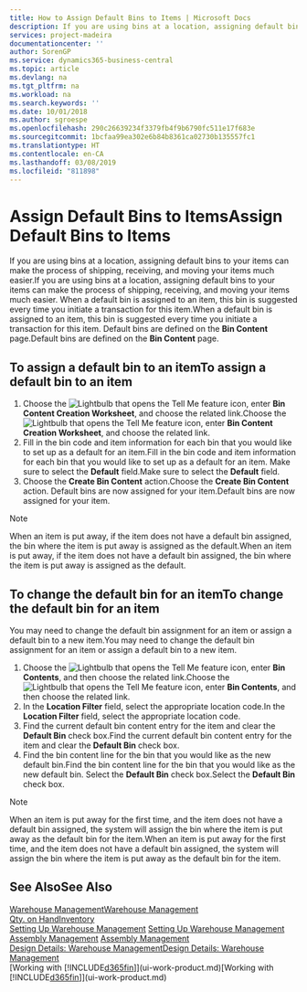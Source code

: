 ```yaml
---
title: How to Assign Default Bins to Items | Microsoft Docs
description: If you are using bins at a location, assigning default bins to your items can make the process of shipping, receiving, and moving your items much easier. When a default bin is assigned to an item, this bin is suggested every time you initiate a transaction for this item.
services: project-madeira
documentationcenter: ''
author: SorenGP
ms.service: dynamics365-business-central
ms.topic: article
ms.devlang: na
ms.tgt_pltfrm: na
ms.workload: na
ms.search.keywords: ''
ms.date: 10/01/2018
ms.author: sgroespe
ms.openlocfilehash: 290c26639234f3379fb4f9b6790fc511e17f683e
ms.sourcegitcommit: 1bcfaa99ea302e6b84b8361ca02730b135557fc1
ms.translationtype: HT
ms.contentlocale: en-CA
ms.lasthandoff: 03/08/2019
ms.locfileid: "811898"
---
```

# <a name="assign-default-bins-to-items"></a><span data-ttu-id="12b9b-104">Assign Default Bins to Items</span><span class="sxs-lookup"><span data-stu-id="12b9b-104">Assign Default Bins to Items</span></span>
<span data-ttu-id="12b9b-105">If you are using bins at a location, assigning default bins to your items can make the process of shipping, receiving, and moving your items much easier.</span><span class="sxs-lookup"><span data-stu-id="12b9b-105">If you are using bins at a location, assigning default bins to your items can make the process of shipping, receiving, and moving your items much easier.</span></span> <span data-ttu-id="12b9b-106">When a default bin is assigned to an item, this bin is suggested every time you initiate a transaction for this item.</span><span class="sxs-lookup"><span data-stu-id="12b9b-106">When a default bin is assigned to an item, this bin is suggested every time you initiate a transaction for this item.</span></span> <span data-ttu-id="12b9b-107">Default bins are defined on the **Bin Content** page.</span><span class="sxs-lookup"><span data-stu-id="12b9b-107">Default bins are defined on the **Bin Content** page.</span></span>  

## <a name="to-assign-a-default-bin-to-an-item"></a><span data-ttu-id="12b9b-108">To assign a default bin to an item</span><span class="sxs-lookup"><span data-stu-id="12b9b-108">To assign a default bin to an item</span></span>
1.  <span data-ttu-id="12b9b-109">Choose the ![Lightbulb that opens the Tell Me feature](media/ui-search/search_small.png "Tell me what you want to do") icon, enter **Bin Content Creation Worksheet**, and choose the related link.</span><span class="sxs-lookup"><span data-stu-id="12b9b-109">Choose the ![Lightbulb that opens the Tell Me feature](media/ui-search/search_small.png "Tell me what you want to do") icon, enter **Bin Content Creation Worksheet**, and choose the related link.</span></span>  
2.  <span data-ttu-id="12b9b-110">Fill in the bin code and item information for each bin that you would like to set up as a default for an item.</span><span class="sxs-lookup"><span data-stu-id="12b9b-110">Fill in the bin code and item information for each bin that you would like to set up as a default for an item.</span></span> <span data-ttu-id="12b9b-111">Make sure to select the **Default** field.</span><span class="sxs-lookup"><span data-stu-id="12b9b-111">Make sure to select the **Default** field.</span></span>  
3.  <span data-ttu-id="12b9b-112">Choose the **Create Bin Content** action.</span><span class="sxs-lookup"><span data-stu-id="12b9b-112">Choose the **Create Bin Content** action.</span></span> <span data-ttu-id="12b9b-113">Default bins are now assigned for your item.</span><span class="sxs-lookup"><span data-stu-id="12b9b-113">Default bins are now assigned for your item.</span></span>  

> [!NOTE]  
>  <span data-ttu-id="12b9b-114">When an item is put away, if the item does not have a default bin assigned, the bin where the item is put away is assigned as the default.</span><span class="sxs-lookup"><span data-stu-id="12b9b-114">When an item is put away, if the item does not have a default bin assigned, the bin where the item is put away is assigned as the default.</span></span>  

## <a name="to-change-the-default-bin-for-an-item"></a><span data-ttu-id="12b9b-115">To change the default bin for an item</span><span class="sxs-lookup"><span data-stu-id="12b9b-115">To change the default bin for an item</span></span>  
<span data-ttu-id="12b9b-116">You may need to change the default bin assignment for an item or assign a default bin to a new item.</span><span class="sxs-lookup"><span data-stu-id="12b9b-116">You may need to change the default bin assignment for an item or assign a default bin to a new item.</span></span>    
1.  <span data-ttu-id="12b9b-117">Choose the ![Lightbulb that opens the Tell Me feature](media/ui-search/search_small.png "Tell me what you want to do") icon, enter **Bin Contents**, and then choose the related link.</span><span class="sxs-lookup"><span data-stu-id="12b9b-117">Choose the ![Lightbulb that opens the Tell Me feature](media/ui-search/search_small.png "Tell me what you want to do") icon, enter **Bin Contents**, and then choose the related link.</span></span>  
2.  <span data-ttu-id="12b9b-118">In the **Location Filter** field, select the appropriate location code.</span><span class="sxs-lookup"><span data-stu-id="12b9b-118">In the **Location Filter** field, select the appropriate location code.</span></span>  
3.  <span data-ttu-id="12b9b-119">Find the current default bin content entry for the item and clear the **Default Bin** check box.</span><span class="sxs-lookup"><span data-stu-id="12b9b-119">Find the current default bin content entry for the item and clear the **Default Bin** check box.</span></span>  
4.  <span data-ttu-id="12b9b-120">Find the bin content line for the bin that you would like as the new default bin.</span><span class="sxs-lookup"><span data-stu-id="12b9b-120">Find the bin content line for the bin that you would like as the new default bin.</span></span> <span data-ttu-id="12b9b-121">Select the **Default Bin** check box.</span><span class="sxs-lookup"><span data-stu-id="12b9b-121">Select the **Default Bin** check box.</span></span>  

> [!NOTE]  
>  <span data-ttu-id="12b9b-122">When an item is put away for the first time, and the item does not have a default bin assigned, the system will assign the bin where the item is put away as the default bin for the item.</span><span class="sxs-lookup"><span data-stu-id="12b9b-122">When an item is put away for the first time, and the item does not have a default bin assigned, the system will assign the bin where the item is put away as the default bin for the item.</span></span>  

## <a name="see-also"></a><span data-ttu-id="12b9b-123">See Also</span><span class="sxs-lookup"><span data-stu-id="12b9b-123">See Also</span></span>  
[<span data-ttu-id="12b9b-124">Warehouse Management</span><span class="sxs-lookup"><span data-stu-id="12b9b-124">Warehouse Management</span></span>](warehouse-manage-warehouse.md)  
[<span data-ttu-id="12b9b-125">Qty. on Hand</span><span class="sxs-lookup"><span data-stu-id="12b9b-125">Inventory</span></span>](inventory-manage-inventory.md)  
<span data-ttu-id="12b9b-126">[Setting Up Warehouse Management](warehouse-setup-warehouse.md)   </span><span class="sxs-lookup"><span data-stu-id="12b9b-126">[Setting Up Warehouse Management](warehouse-setup-warehouse.md)   </span></span>  
<span data-ttu-id="12b9b-127">[Assembly Management](assembly-assemble-items.md)  </span><span class="sxs-lookup"><span data-stu-id="12b9b-127">[Assembly Management](assembly-assemble-items.md)  </span></span>  
[<span data-ttu-id="12b9b-128">Design Details: Warehouse Management</span><span class="sxs-lookup"><span data-stu-id="12b9b-128">Design Details: Warehouse Management</span></span>](design-details-warehouse-management.md)  
<span data-ttu-id="12b9b-129">[Working with [!INCLUDE[d365fin](includes/d365fin_md.md)]](ui-work-product.md)</span><span class="sxs-lookup"><span data-stu-id="12b9b-129">[Working with [!INCLUDE[d365fin](includes/d365fin_md.md)]](ui-work-product.md)</span></span>
